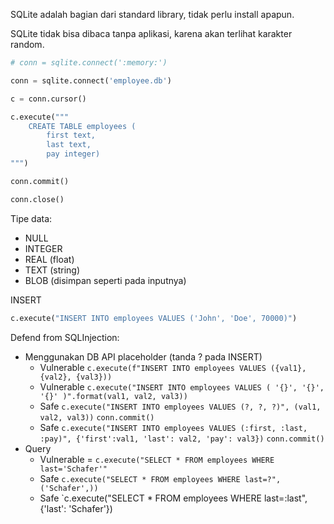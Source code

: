 SQLite adalah bagian dari standard library, tidak perlu install apapun.

SQLite tidak bisa dibaca tanpa aplikasi, karena akan terlihat karakter random.

```python
# conn = sqlite.connect(':memory:')

conn = sqlite.connect('employee.db')

c = conn.cursor()

c.execute("""
	CREATE TABLE employees (
		first text,
		last text,
		pay integer)
""")

conn.commit() 

conn.close()
```

Tipe data:
- NULL
- INTEGER
- REAL (float)
- TEXT (string)
- BLOB (disimpan seperti pada inputnya)

INSERT 
```python
c.execute("INSERT INTO employees VALUES ('John', 'Doe', 70000)")
```

Defend from SQLInjection:
- Menggunakan DB API placeholder (tanda ? pada INSERT)
	- Vulnerable
	  `c.execute(f"INSERT INTO employees VALUES ({val1}, {val2}, {val3}))`
	- Vulnerable
	  `c.execute("INSERT INTO employees VALUES ( '{}', '{}', '{}' )".format(val1, val2, val3))`
	- Safe
	   `c.execute("INSERT INTO employees VALUES (?, ?, ?)", (val1, val2, val3))`
	  `conn.commit()`
	- Safe 
	  `c.execute("INSERT INTO employees VALUES (:first, :last, :pay)", {'first':val1, 'last': val2, 'pay': val3})`
	  `conn.commit()`
- Query 
	- Vulnerable = `c.execute("SELECT * FROM employees WHERE last='Schafer'"`
	- Safe 
	  `c.execute("SELECT * FROM employees WHERE last=?", ('Schafer',))`
	- Safe
	  `c.execute("SELECT * FROM employees WHERE last=:last", {'last': 'Schafer'})
